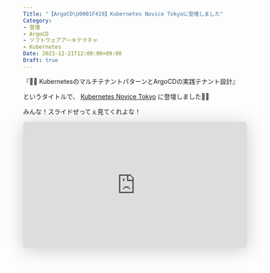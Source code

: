 ```yaml
---
Title: "【ArgoCD\U0001F419】Kubernetes Novice Tokyoに登壇しました"
Category:
- 登壇
- ArgoCD
- ソフトウェアアーキテクチャ
- Kubernetes
Date: 2023-12-21T12:00:00+09:00
Draft: true
---
```


『🧑‍🚀 KubernetesのマルチテナントパターンとArgoCDの実践テナント設計』

というタイトルで、 <a href="https://k8s-novice-jp.connpass.com/event/300438/">Kubernetes Novice Tokyo</a> に登壇しました👊🏻

みんな！スライドぜってぇ見てくれよな！

<iframe class="speakerdeck-iframe" frameborder="0" src="https://speakerdeck.com/player/1bca797dbeaf43a2ae8ccd80dea3a1eb" title="🐙 KubernetesのマルチテナントパターンとArgoCDの実践テナント設計" allowfullscreen="true" style="border: 0px; background: padding-box padding-box rgba(0, 0, 0, 0.1); margin: 0px; padding: 0px; border-radius: 6px; box-shadow: rgba(0, 0, 0, 0.2) 0px 5px 40px; width: 100%; height: auto; aspect-ratio: 560 / 315;" data-ratio="1.7777777777777777"></iframe>
